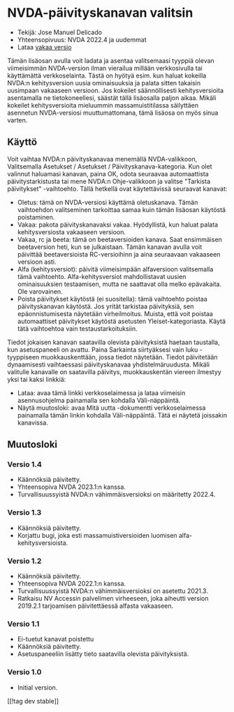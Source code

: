 # NVDA-päivityskanavan valitsin #

* Tekijä: Jose Manuel Delicado
* Yhteensopivuus: NVDA 2022.4 ja uudemmat
* Lataa [vakaa versio][1]

Tämän lisäosan avulla voit ladata ja asentaa valitsemaasi tyyppiä olevan
viimeisimmän NVDA-version ilman vierailua millään verkkosivulla tai
käyttämättä verkkoselainta. Tästä on hyötyä esim. kun haluat kokeilla NVDA:n
kehitysversion uusia ominaisuuksia ja palata sitten takaisin uusimpaan
vakaaseen versioon. Jos kokeilet säännöllisesti kehitysversioita asentamalla
ne tietokoneellesi, säästät tällä lisäosalla paljon aikaa. Mikäli kokeilet
kehitysversioita mieluummin massamuistitilassa säilyttäen asennetun
NVDA-versiosi muuttumattomana, tämä lisäosa on myös sinua varten.

## Käyttö

Voit vaihtaa NVDA:n päivityskanavaa menemällä NVDA-valikkoon, Valitsemalla
Asetukset / Asetukset / Päivityskanava-kategoria. Kun olet valinnut
haluamasi kanavan, paina OK, odota seuraavaa automaattista
päivitystarkistusta tai mene NVDA:n Ohje-valikkoon ja valitse "Tarkista
päivitykset" -vaihtoehto. Tällä hetkellä ovat käytettävissä seuraavat
kanavat:

* Oletus: tämä on NVDA-versiosi käyttämä oletuskanava. Tämän vaihtoehdon
  valitseminen  tarkoittaa samaa kuin tämän lisäosan käytöstä poistaminen.
* Vakaa: pakota päivityskanavaksi vakaa. Hyödyllistä, kun haluat palata
  kehitysversiosta vakaaseen versioon.
* Vakaa, rc ja beeta: tämä on beetaversioiden kanava. Saat ensimmäisen
  beetaversion heti, kun se julkaistaan. Tämän kanavan avulla voit päivittää
  beetaversioista RC-versioihinn ja aina seuraavaan vakaaseen versioon asti.
* Alfa (kehitysversiot): päivitä viimeisimpään alfaversioon valitsemalla
  tämä vaihtoehto. Alfa-kehitysversiot mahdollistavat uusien ominaisuuksien
  testaamisen, mutta ne saattavat olla melko epävakaita. Ole varovainen.
* Poista päivitykset käytöstä (ei suositella): tämä vaihtoehto poistaa
  päivityskanavan käytöstä. Jos yrität tarkistaa päivityksiä, sen
  epäonnistumisesta näytetään virheilmoitus. Muista, että voit poistaa
  automaattiset päivitykset käytöstä asetusten Yleiset-kategoriasta. Käytä
  tätä vaihtoehtoa vain testaustarkoituksiin.

Tiedot jokaisen kanavan saatavilla olevista päivityksistä haetaan taustalla,
kun asetuspaneeli on avattu. Paina Sarkainta siirtyäksesi vain luku
-tyyppiseen muokkauskenttään, jossa tiedot näytetään. Tiedot päivitetään
dynaamisesti vaihtaessasi päivityskanavaa yhdistelmäruudusta. Mikäli
valitulle kanavalle on saatavilla päivitys, muokkauskentän viereen ilmestyy
yksi tai kaksi linkkiä:

* Lataa: avaa tämä linkki verkkoselaimessa ja lataa viimeisin asennusohjelma
  painamalla sen kohdalla Väli-näppäintä.
* Näytä muutosloki: avaa Mitä uutta -dokumentti verkkoselaimessa painamalla
  tämän linkin kohdalla Väli-näppäintä. Tätä ei näytetä joissakin kanavissa.

## Muutosloki

### Versio 1.4

* Käännöksiä päivitetty.
* Yhteensopiva NVDA 2023.1:n kanssa.
* Turvallisuussyistä NVDA:n vähimmäisversioksi on määritetty 2022.4.

### Versio 1.3

* Käännöksiä päivitetty.
* Korjattu bugi, joka esti massamuistiversioiden luomisen
  alfa-kehitysversioista.

### Versio 1.2

* Käännöksiä päivitetty.
* Yhteensopiva NVDA 2022.1:n kanssa.
* Turvallisuussyistä NVDA:n vähimmäisversioksi on asetettu 2021.3.
* Ratkaisu NV Accessin palvelimen virheeseen, joka aiheutti version 2019.2.1
  tarjoamisen päivitettäessä alfasta vakaaseen.

### Versio 1.1

* Ei-tuetut kanavat poistettu
* Käännöksiä päivitetty.
* Asetuspaneeliin lisätty tieto saatavilla olevista päivityksistä.

### Versio 1.0

* Initial version.

[[!tag dev stable]]

[1]: https://www.nvaccess.org/addonStore/legacy?file=updateChannel

